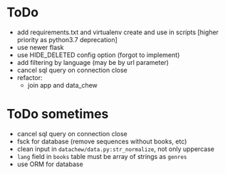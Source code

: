 # ToDo

- add requirements.txt and virtualenv create and use in scripts [higher priority as python3.7 deprecation]
- use newer flask
- use HIDE_DELETED config option (forgot to implement)
- add filtering by language (may be by url parameter)
- cancel sql query on connection close
- refactor:
  - join app and data_chew

# ToDo sometimes

- cancel sql query on connection close
- fsck for database (remove sequences without books, etc)
- clean input in `datachew/data.py:str_normalize`, not only uppercase
- `lang` field in `books` table must be array of strings as `genres`
- use ORM for database
